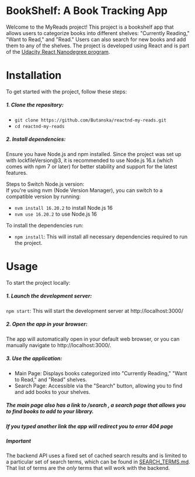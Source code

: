 # BookShelf: A Book Tracking App

Welcome to the MyReads project! This project is a bookshelf app that allows users to categorize books into different shelves: "Currently Reading," "Want to Read," and "Read." Users can also search for new books and add them to any of the shelves. The project is developed using React and is part of the [Udacity React Nanodegree program](https://www.udacity.com/course/react-nanodegree--nd019).

# Installation

To get started with the project, follow these steps:

##### 1. Clone the repository:

* `git clone https://github.com/Butanska/reactnd-my-reads.git`
* `cd reactnd-my-reads`

##### 2. Install dependencies:

Ensure you have Node.js and npm installed. Since the project was set up with lockfileVersion@3, it is recommended to use Node.js 16.x (which comes with npm 7 or later) for better stability and support for the latest features.

Steps to Switch Node.js version:  
If you're using nvm (Node Version Manager), you can switch to a compatible version by running:

* `nvm install 16.20.2` to install Node.js 16
* `nvm use 16.20.2` to use Node.js 16

To install the dependencies run:

* `npm install`: This will install all necessary dependencies required to run the project.

# Usage

To start the project locally:

##### 1. Launch the development server:

`npm start`:  This will start the development server at http://localhost:3000/

##### 2. Open the app in your browser:

The app will automatically open in your default web browser, or you can manually navigate to http://localhost:3000/.

##### 3. Use the application:

* Main Page: Displays books categorized into "Currently Reading," "Want to Read," and "Read" shelves.
* Search Page: Accessible via the "Search" button, allowing you to find and add books to your shelves.

##### The main page also has a link to **_/search_** , a search page that allows you to find books to add to your library.

##### If you typed another link the app will redirect you to **error 404 page**

##### Important
The backend API uses a fixed set of cached search results and is limited to a particular set of search terms, which can be found in [SEARCH_TERMS.md](SEARCH_TERMS.md). That list of terms are the _only_ terms that will work with the backend.